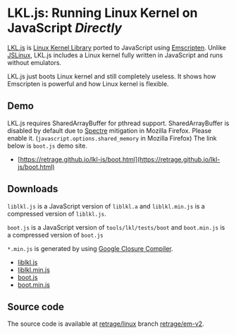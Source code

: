# LKL.js: Running Linux Kernel on JavaScript *Directly*

[LKL.js](https://github.com/retrage/lkl-js) is
[Linux Kernel Library](https://github.com/lkl/linux) ported to JavaScript
using [Emscripten](https://github.com/kripken/emscripten).
Unlike [JSLinux](https://bellard.org/jslinux/),
LKL.js includes a Linux kernel fully written in JavaScript and runs without
emulators.

LKL.js just boots Linux kernel and still completely useless.
It shows how Emscripten is powerful and how Linux kernel is flexible.

## Demo

LKL.js requires SharedArrayBuffer for pthread support.
SharedArrayBuffer is disabled by default due to
[Spectre](https://meltdownattack.com/) mitigation in Mozilla Firefox.
Please enable it. (`javascript.options.shared_memory` in Mozilla Firefox)
The link below is `boot.js` demo site.

* [https://retrage.github.io/lkl-js/boot.html](https://retrage.github.io/lkl-js/boot.html)

## Downloads

`liblkl.js` is a JavaScript version of `liblkl.a` and
`liblkl.min.js` is a compressed version of `liblkl.js`.

`boot.js` is a JavaScript version of `tools/lkl/tests/boot` and
`boot.min.js` is a compressed version of `boot.js`

`*.min.js` is generated by using
[Google Closure Compiler](https://github.com/google/closure-compiler).

* [liblkl.js](https://github.com/retrage/lkl-js/blob/master/liblkl.js)
* [liblkl.min.js](https://github.com/retrage/lkl-js/blob/master/liblkl.min.js)
* [boot.js](https://github.com/retrage/lkl-js/blob/master/boot.js)
* [boot.min.js](https://github.com/retrage/lkl-js/blob/master/boot.min.js)

## Source code

The source code is available at
[retrage/linux](https://github.com/retrage/linux)
branch [retrage/em-v2](https://github.com/retrage/linux/tree/retrage/em-v2).
